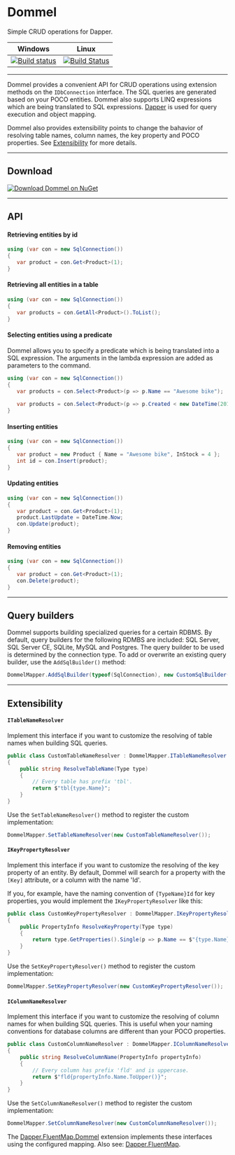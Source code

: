 # Dommel
Simple CRUD operations for Dapper.

| Windows | Linux |
| --- | --- |
| [![Build status](https://ci.appveyor.com/api/projects/status/kynsbfu97f9s5bj7?svg=true)](https://ci.appveyor.com/project/henkmollema/dommel) | [![Build Status](https://travis-ci.org/henkmollema/Dommel.svg)](https://travis-ci.org/henkmollema/Dommel)

<hr>

Dommel provides a convenient API for CRUD operations using extension methods on the `IDbConnection` interface. The SQL queries are generated based on your POCO entities. Dommel also supports LINQ expressions which are being translated to SQL expressions. [Dapper](https://github.com/StackExchange/dapper-dot-net) is used for query execution and object mapping.

Dommel also provides extensibility points to change the bahavior of resolving table names, column names, the key property and POCO properties. See [Extensibility](https://github.com/henkmollema/Dommel#extensibility) for more details.

<hr>

## Download
[![Download Dommel on NuGet](http://i.imgur.com/g9ZIbID.png "Download Dommel on NuGet")](https://www.nuget.org/packages/Dommel)

<hr>

## API

#### Retrieving entities by id
```csharp
using (var con = new SqlConnection())
{
   var product = con.Get<Product>(1);
}
```

#### Retrieving all entities in a table
```csharp
using (var con = new SqlConnection())
{
   var products = con.GetAll<Product>().ToList();
}
```

#### Selecting entities using a predicate
Dommel allows you to specify a predicate which is being translated into a SQL expression. The arguments in the lambda expression are added as parameters to the command.
```csharp
using (var con = new SqlConnection())
{
   var products = con.Select<Product>(p => p.Name == "Awesome bike");
   
   var products = con.Select<Product>(p => p.Created < new DateTime(2014, 12, 31) && p.InStock > 5);
}
```

#### Inserting entities
```csharp
using (var con = new SqlConnection())
{
   var product = new Product { Name = "Awesome bike", InStock = 4 };
   int id = con.Insert(product);
}
```

#### Updating entities
```csharp
using (var con = new SqlConnection())
{
   var product = con.Get<Product>(1);
   product.LastUpdate = DateTime.Now;
   con.Update(product);
}
```

#### Removing entities
```csharp
using (var con = new SqlConnection())
{
   var product = con.Get<Product>(1);
   con.Delete(product);
}
```

<hr>

## Query builders

Dommel supports building specialized queries for a certain RDBMS. By default, query builders for the following RDMBS are included: SQL Server, SQL Server CE, SQLite, MySQL and Postgres. The query builder to be used is determined by the connection type. To add or overwrite an existing query builder, use the `AddSqlBuilder()`  method:

```csharp
DommelMapper.AddSqlBuilder(typeof(SqlConnection), new CustomSqlBuilder());
```

<hr>

## Extensibility
#### `ITableNameResolver`
Implement this interface if you want to customize the resolving of table names when building SQL queries.
```csharp
public class CustomTableNameResolver : DommelMapper.ITableNameResolver
{
    public string ResolveTableName(Type type)
    {
        // Every table has prefix 'tbl'.
        return $"tbl{type.Name}";
    }
}
```

Use the `SetTableNameResolver()` method to register the custom implementation:
```csharp
DommelMapper.SetTableNameResolver(new CustomTableNameResolver());
```

#### `IKeyPropertyResolver`
Implement this interface if you want to customize the resolving of the key property of an entity. By default, Dommel will search for a property with the `[Key]` attribute, or a column with the name 'Id'.

If you, for example, have the naming convention of `{TypeName}Id` for key properties, you would implement the `IKeyPropertyResolver` like this:
```csharp
public class CustomKeyPropertyResolver : DommelMapper.IKeyPropertyResolver
{
    public PropertyInfo ResolveKeyProperty(Type type)
    {
        return type.GetProperties().Single(p => p.Name == $"{type.Name}Id");
    }
}
```

Use the `SetKeyPropertyResolver()` method to register the custom implementation:
```csharp
DommelMapper.SetKeyPropertyResolver(new CustomKeyPropertyResolver());
```

#### `IColumnNameResolver`
Implement this interface if you want to customize the resolving of column names for when building SQL queries. This is useful when your naming conventions for database columns are different than your POCO properties.

```csharp
public class CustomColumnNameResolver : DommelMapper.IColumnNameResolver
{
    public string ResolveColumnName(PropertyInfo propertyInfo)
    {
        // Every column has prefix 'fld' and is uppercase.
        return $"fld{propertyInfo.Name.ToUpper()}";
    }
}
```

Use the `SetColumnNameResolver()` method to register the custom implementation:
```csharp
DommelMapper.SetColumnNameResolver(new CustomColumnNameResolver());
```

The [Dapper.FluentMap.Dommel](https://www.nuget.org/packages/Dapper.FluentMap.Dommel) extension implements these interfaces using the configured mapping. Also see: [Dapper.FluentMap](https://github.com/HenkMollema/Dapper-FluentMap#dommel).
